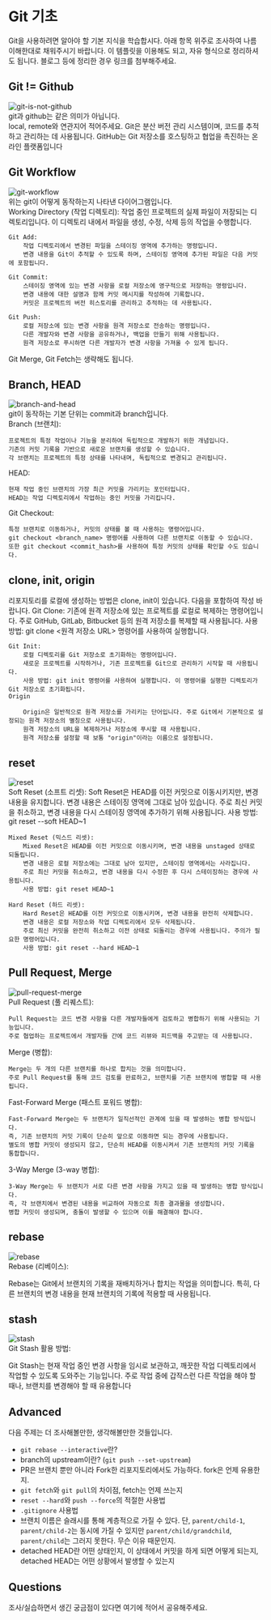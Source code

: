 # Git 기초
Git을 사용하려면 알아야 할 기본 지식을 학습합시다. 아래 항목 위주로 조사하여 나름 이해한대로 채워주시기 바랍니다. 이 템플릿을 이용해도 되고, 자유 형식으로 정리하셔도 됩니다. 블로그 등에 정리한 경우 링크를 첨부해주세요.

## Git != Github
![git-is-not-github](https://user-images.githubusercontent.com/51331195/160232512-3d6686ca-4ae3-4f11-a8d7-c893c0a7526a.png)  
git과 github는 같은 의미가 아닙니다.  
local, remote와 연관지어 적어주세요.
Git은 분산 버전 관리 시스템이며, 코드를 추적하고 관리하는 데 사용됩니다. 
GitHub는 Git 저장소를 호스팅하고 협업을 촉진하는 온라인 플랫폼입니다

## Git Workflow
![git-workflow](https://cdn-media-1.freecodecamp.org/images/1*iL2J8k4ygQlg3xriKGimbQ.png)  
위는 git이 어떻게 동작하는지 나타낸 다이어그램입니다.  
    Working Directory (작업 디렉토리):
        작업 중인 프로젝트의 실제 파일이 저장되는 디렉토리입니다.
        이 디렉토리 내에서 파일을 생성, 수정, 삭제 등의 작업을 수행합니다.

    Git Add:
        작업 디렉토리에서 변경된 파일을 스테이징 영역에 추가하는 명령입니다.
        변경 내용을 Git이 추적할 수 있도록 하며, 스테이징 영역에 추가된 파일은 다음 커밋에 포함됩니다.

    Git Commit:
        스테이징 영역에 있는 변경 사항을 로컬 저장소에 영구적으로 저장하는 명령입니다.
        변경 내용에 대한 설명과 함께 커밋 메시지를 작성하여 기록합니다.
        커밋은 프로젝트의 버전 히스토리를 관리하고 추적하는 데 사용됩니다.

    Git Push:
        로컬 저장소에 있는 변경 사항을 원격 저장소로 전송하는 명령입니다.
        다른 개발자와 변경 사항을 공유하거나, 백업을 만들기 위해 사용됩니다.
        원격 저장소로 푸시하면 다른 개발자가 변경 사항을 가져올 수 있게 됩니다.
Git Merge, Git Fetch는 생략해도 됩니다.

## Branch, HEAD
![branch-and-head](https://ihatetomatoes.net/wp-content/uploads/2020/04/07-head-pointer.png)  
git이 동작하는 기본 단위는 commit과 branch입니다.  
    Branch (브랜치):

    프로젝트의 특정 작업이나 기능을 분리하여 독립적으로 개발하기 위한 개념입니다.
    기존의 커밋 기록을 기반으로 새로운 브랜치를 생성할 수 있습니다.
    각 브랜치는 프로젝트의 특정 상태를 나타내며, 독립적으로 변경되고 관리됩니다.

HEAD:

    현재 작업 중인 브랜치의 가장 최근 커밋을 가리키는 포인터입니다.
    HEAD는 작업 디렉토리에서 작업하는 중인 커밋을 가리킵니다.

Git Checkout:

    특정 브랜치로 이동하거나, 커밋의 상태를 볼 때 사용하는 명령어입니다.
    git checkout <branch_name> 명령어를 사용하여 다른 브랜치로 이동할 수 있습니다.
    또한 git checkout <commit_hash>를 사용하여 특정 커밋의 상태를 확인할 수도 있습니다.


## clone, init, origin
리포지토리를 로컬에 생성하는 방법은 clone, init이 있습니다. 다음을 포함하여 작성 바랍니다.
    Git Clone:
        기존에 원격 저장소에 있는 프로젝트를 로컬로 복제하는 명령어입니다.
        주로 GitHub, GitLab, Bitbucket 등의 원격 저장소를 복제할 때 사용됩니다.
        사용 방법: git clone <원격 저장소 URL> 명령어를 사용하여 실행합니다.

    Git Init:
        로컬 디렉토리를 Git 저장소로 초기화하는 명령어입니다.
        새로운 프로젝트를 시작하거나, 기존 프로젝트를 Git으로 관리하기 시작할 때 사용됩니다.
        사용 방법: git init 명령어를 사용하여 실행합니다. 이 명령어를 실행한 디렉토리가 Git 저장소로 초기화됩니다.
    Origin

        Origin은 일반적으로 원격 저장소를 가리키는 단어입니다. 주로 Git에서 기본적으로 설정되는 원격 저장소의 별칭으로 사용됩니다.
        원격 저장소의 URL을 복제하거나 저장소에 푸시할 때 사용됩니다.
        원격 저장소를 설정할 때 보통 "origin"이라는 이름으로 설정됩니다.
## reset
![reset](https://user-images.githubusercontent.com/51331195/160235594-8836570b-e8bf-484a-bb92-b2bd6d873066.png)  
    Soft Reset (소프트 리셋):
        Soft Reset은 HEAD를 이전 커밋으로 이동시키지만, 변경 내용을 유지합니다.
        변경 내용은 스테이징 영역에 그대로 남아 있습니다.
        주로 최신 커밋을 취소하고, 변경 내용을 다시 스테이징 영역에 추가하기 위해 사용됩니다.
        사용 방법: git reset --soft HEAD~1

    Mixed Reset (믹스드 리셋):
        Mixed Reset은 HEAD를 이전 커밋으로 이동시키며, 변경 내용을 unstaged 상태로 되돌립니다.
        변경 내용은 로컬 저장소에는 그대로 남아 있지만, 스테이징 영역에서는 사라집니다.
        주로 최신 커밋을 취소하고, 변경 내용을 다시 수정한 후 다시 스테이징하는 경우에 사용됩니다.
        사용 방법: git reset HEAD~1

    Hard Reset (하드 리셋):
        Hard Reset은 HEAD를 이전 커밋으로 이동시키며, 변경 내용을 완전히 삭제합니다.
        변경 내용은 로컬 저장소와 작업 디렉토리에서 모두 삭제됩니다.
        주로 최신 커밋을 완전히 취소하고 이전 상태로 되돌리는 경우에 사용됩니다. 주의가 필요한 명령어입니다.
        사용 방법: git reset --hard HEAD~1

## Pull Request, Merge
![pull-request-merge](https://atlassianblog.wpengine.com/wp-content/uploads/bitbucket411-blog-1200x-branches2.png)  
Pull Request (풀 리퀘스트):

    Pull Request는 코드 변경 사항을 다른 개발자들에게 검토하고 병합하기 위해 사용되는 기능입니다.
    주로 협업하는 프로젝트에서 개발자들 간에 코드 리뷰와 피드백을 주고받는 데 사용됩니다.

Merge (병합):

    Merge는 두 개의 다른 브랜치를 하나로 합치는 것을 의미합니다.
    주로 Pull Request를 통해 코드 검토를 완료하고, 브랜치를 기존 브랜치에 병합할 때 사용됩니다.

Fast-Forward Merge (패스트 포워드 병합):

    Fast-Forward Merge는 두 브랜치가 일직선적인 관계에 있을 때 발생하는 병합 방식입니다.
    즉, 기존 브랜치의 커밋 기록이 단순히 앞으로 이동하면 되는 경우에 사용됩니다.
    별도의 병합 커밋이 생성되지 않고, 단순히 HEAD를 이동시켜서 기존 브랜치의 커밋 기록을 통합합니다.

3-Way Merge (3-way 병합):

    3-Way Merge는 두 브랜치가 서로 다른 변경 사항을 가지고 있을 때 발생하는 병합 방식입니다.
    즉, 각 브랜치에서 변경된 내용을 비교하여 자동으로 최종 결과물을 생성합니다.
    병합 커밋이 생성되며, 충돌이 발생할 수 있으며 이를 해결해야 합니다.

## rebase
![rebase](https://user-images.githubusercontent.com/51331195/160234052-7fe70f85-5906-4474-b809-782adae92b3c.png)  
Rebase (리베이스):

Rebase는 Git에서 브랜치의 기록을 재배치하거나 합치는 작업을 의미합니다. 특히, 다른 브랜치의 변경 내용을 현재 브랜치의 기록에 적용할 때 사용됩니다.


## stash
![stash](https://d8it4huxumps7.cloudfront.net/bites/wp-content/banners/2023/4/642a663eaff96_git_stash.png)  
Git Stash 활용 방법:

Git Stash는 현재 작업 중인 변경 사항을 임시로 보관하고, 깨끗한 작업 디렉토리에서 작업할 수 있도록 도와주는 기능입니다. 주로 작업 중에 갑작스런 다른 작업을 해야 할 때나, 브랜치를 변경해야 할 때 유용합니다

## Advanced
다음 주제는 더 조사해볼만한, 생각해볼만한 것들입니다. 
- `git rebase --interactive`란?
- branch의 upstream이란? (`git push --set-upstream`)
- PR은 브랜치 뿐만 아니라 Fork한 리포지토리에서도 가능하다. fork은 언제 유용한지. 
- `git fetch`와 `git pull`의 차이점, fetch는 언제 쓰는지
- `reset --hard`와 `push --force`의 적절한 사용법
- `.gitignore` 사용법
- 브랜치 이름은 슬래시를 통해 계층적으로 가질 수 있다. 단, `parent/child-1`, `parent/child-2`는 동시에 가질 수 있지만 `parent/child/grandchild`, `parent/child`는 그러지 못한다. 무슨 이유 때문인지. 
- detached HEAD란 어떤 상태인지, 이 상태에서 커밋을 하게 되면 어떻게 되는지, detached HEAD는 어떤 상황에서 발생할 수 있는지

## Questions
조사/실습하면서 생긴 궁금점이 있다면 여기에 적어서 공유해주세요.
